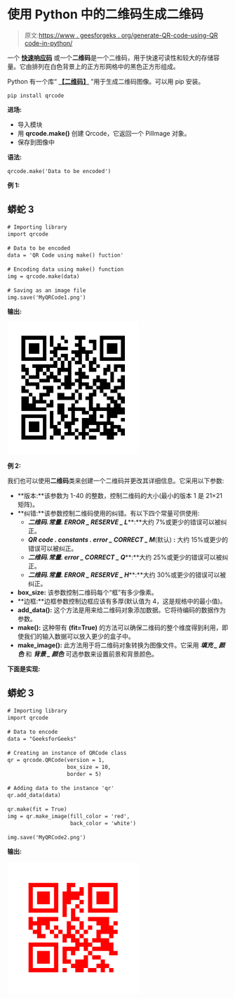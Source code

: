 # 使用 Python 中的二维码生成二维码

> 原文:[https://www . geesforgeks . org/generate-QR-code-using-QR code-in-python/](https://www.geeksforgeeks.org/generate-qr-code-using-qrcode-in-python/)

一个 [**快速响应码**](https://en.wikipedia.org/wiki/QR_code) 或一个**二维码**是一个二维码，用于快速可读性和较大的存储容量。它由排列在白色背景上的正方形网格中的黑色正方形组成。

Python 有一个库“ [**【二维码】**](https://pypi.org/project/qrcode/) ”用于生成二维码图像。可以用 pip 安装。

```
pip install qrcode
```

**进场:**

*   导入模块
*   用 **qrcode.make()** 创建 Qrcode，它返回一个 PilImage 对象。
*   保存到图像中

**语法:**

```
qrcode.make('Data to be encoded')
```

**例 1:**

## 蟒蛇 3

```
# Importing library
import qrcode

# Data to be encoded
data = 'QR Code using make() fuction'

# Encoding data using make() function
img = qrcode.make(data)

# Saving as an image file
img.save('MyQRCode1.png')
```

**输出:**

![](img/daf4a28aa7702e22a82f86672b99e72c.png)

**例 2:**

我们也可以使用**二维码**类来创建一个二维码并更改其详细信息。它采用以下参数:

*   **版本:**该参数为 1-40 的整数，控制二维码的大小(最小的版本 1 是 21×21 矩阵)。
*   **纠错:**该参数控制二维码使用的纠错。有以下四个常量可供使用:
    *   ***二维码.常量. ERROR _ RESERVE _ L*****:**大约 7%或更少的错误可以被纠正。
    *   ***QR code . constants . error _ CORRECT _ M***(默认) **:** 大约 15%或更少的错误可以被纠正。
    *   ***二维码.常量. error _ CORRECT _ Q*****:**大约 25%或更少的错误可以被纠正。
    *   ***二维码.常量. ERROR _ RESERVE _ H*****:**大约 30%或更少的错误可以被纠正。
*   **box_size:** 该参数控制二维码每个“框”有多少像素。
*   **边框:**边框参数控制边框应该有多厚(默认值为 4，这是规格中的最小值)。
*   **add_data():** 这个方法是用来给二维码对象添加数据。它将待编码的数据作为参数。
*   **make():** 这种带有 **(fit=True)** 的方法可以确保二维码的整个维度得到利用，即使我们的输入数据可以放入更少的盒子中。
*   **make_image():** 此方法用于将二维码对象转换为图像文件。它采用 ***填充 _ 颜色*** 和 ***背景 _ 颜色*** 可选参数来设置前景和背景颜色。

**下面是实现:**

## 蟒蛇 3

```
# Importing library
import qrcode

# Data to encode
data = "GeeksforGeeks"

# Creating an instance of QRCode class
qr = qrcode.QRCode(version = 1,
                   box_size = 10,
                   border = 5)

# Adding data to the instance 'qr'
qr.add_data(data)

qr.make(fit = True)
img = qr.make_image(fill_color = 'red',
                    back_color = 'white')

img.save('MyQRCode2.png')
```

**输出:**

![](img/fdc32f2e820a1a9292b02a447336da3a.png)